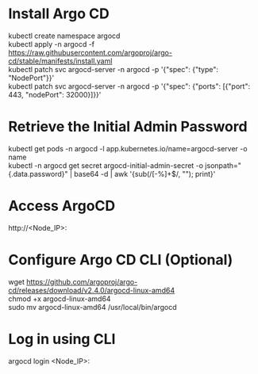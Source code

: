 # Install Argo CD
kubectl create namespace argocd \
kubectl apply -n argocd -f https://raw.githubusercontent.com/argoproj/argo-cd/stable/manifests/install.yaml \
kubectl patch svc argocd-server -n argocd -p '{"spec": {"type": "NodePort"}}' \
kubectl patch svc argocd-server -n argocd -p '{"spec": {"ports": [{"port": 443, "nodePort": 32000}]}}' 

# Retrieve the Initial Admin Password
kubectl get pods -n argocd -l app.kubernetes.io/name=argocd-server -o name \
kubectl -n argocd get secret argocd-initial-admin-secret -o jsonpath="{.data.password}" | base64 -d | awk '{sub(/[-%]+$/, ""); print}'

# Access ArgoCD
http://<Node_IP>:<NodePort>

# Configure Argo CD CLI (Optional)
wget https://github.com/argoproj/argo-cd/releases/download/v2.4.0/argocd-linux-amd64 \
chmod +x argocd-linux-amd64 \
sudo mv argocd-linux-amd64 /usr/local/bin/argocd 

# Log in using CLI
argocd login <Node_IP>:<NodePort>
